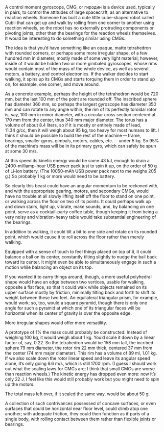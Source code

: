 A control moment gyroscope, CMG, or гиродин is a device used, typically in
pairs, to control the attitudes of large spacecraft, as an alternative
to reaction wheels.  Someone has built a cute little cube-shaped robot
called Cubli
that can get up and walk by rolling from one corner to another using
reaction wheels, so the robot has no externally protruding components
or pivoting joints, other than the bearings for the reaction wheels
themselves.  It would be interesting to do something similar using
CMGs.

The idea is that you’d have something like an opaque, matte
tetrahedron with rounded corners, or perhaps some more irregular
shape, of a few hundred mm in diameter, mostly made of some very light
material; however, inside of it would be hidden two or more gimbaled
gyroscopes, whose rims would contain most of the mass of the whole
device, as well as several motors, a battery, and control electronics.
If the walker decides to start walking, it spins up its CMGs and
starts torquing them in order to stand up on, for example, one corner,
and move around.

As a concrete example, perhaps the height of the tetrahedron would be
720 mm, but the last 100 mm of the point are rounded off.  The
inscribed sphere has diameter 360 mm, so perhaps the largest gyroscope
has diameter 350 mm and can rotate to any angle within; the rim of its
perfectly toroidal rotor is, say, 100 mm in minor diameter, with a
circular cross section centered at 170 mm from the center, thus 340 mm
major diameter.  The torus has a volume of about 8.4 liters, so if it
is mostly or entirely made of lead, 11.34 g/cc, then it will weigh
about 95 kg, too heavy for most humans to lift.  I think it should be
possible to build the rest of the machine — frame, bearings, smaller
gyros, gimbals, motors, cables, etc. — under 5 kg.  So 95% of the
machine’s mass will be in its primary gyro, which can safely be spun
at some 30 m/s.

At this speed its kinetic energy would be some 43 kJ, enough to drain
a 2400-milliamp-hour USB power pack just to spin it up, on the order
of 50 g of Li-ion battery.  (The 10050-mAh USB power pack next to me
weighs 205 g.)  So probably 1 kg or more would need to be battery.

So clearly this beast could have an angular momentum to be reckoned
with, and with the appropriate gearing, motors, and secondary CMGs,
would have no trouble at all slowly lifting itself off the floor to
stand on one point, or walking across the floor on two of its points.
It could perhaps walk up and down stairs, light up, vibrate, make
sounds, and, by balancing on one point, serve as a cocktail-party
coffee table, though keeping it from being a very noisy and
vibration-heavy table would take substantial engineering of the
bearings.

In addition to walking, it could tilt a bit to one side and rotate on
its rounded point, which would cause it to roll across the floor
rather than merely walking.

Equipped with a sense of touch to feel things placed on top of it, it
could balance a ball on its center, constantly tilting slightly to
nudge the ball back toward its center.  It might even be able to
simultaneously engage in such a motion while balancing an object on
its top.

If you wanted it to carry things around, though, a more useful
polyhedral shape would have an edge between two vertices, usable for
walking, opposite a flat face, so that it could walk while objects
remained on its upper surface mostly by friction, minimally tilting
back and forth to shift its weight between these two feet.  An
equilateral triangular prism, for example, would work; so, too, would
a square pyramid, though there is only one angle for such a pyramid at
which one of its triangular faces will be horizontal when its center
of gravity is over the opposite edge.

More irregular shapes would offer more versatility.

A prototype of 1% the mass could probably be constructed.  Instead of
weighing 100 kg, it would weigh about 1 kg.  You’d scale it down by a
linear factor of, say, 0.22.  So the tetrahedron would be 158 mm tall,
the incribed sphere 79 mm diameter, the rotor rim 22 mm thick,
centered 37 mm from the center (74 mm major diameter).  This rim has a
volume of 89 ml, 1.01 kg.  If we also scale down the rotor linear
speed and leave its angular speed alone, it’s only going 6.6 m/s,
which is still 1700 rpm.  (I guess I should work out what the scaling
laws for CMGs are; I think that small CMGs are worse than reaction
wheels.)  The kinetic energy has dropped even more: now
it’s only 22 J.  I feel like this would still probably work but you
might need to spin up the motors.

The total mass left over, if it scaled the same way, would be about
50 g.

A collection of such contrivances possessed of concave surfaces, or
even surfaces that could be horizontal near floor level, could climb
atop one another; with adequate friction, they could then function as
if parts of a single body, with rolling contact between them rather
than flexible joints or bearings.
